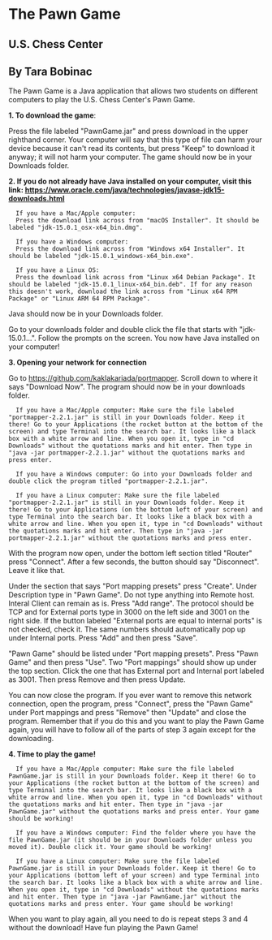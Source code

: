 # The Pawn Game #
## U.S. Chess Center ##
## By Tara Bobinac ##

The Pawn Game is a Java application that allows two students on different computers to play the U.S. Chess Center's Pawn Game.


**1. To download the game**: 

Press the file labeled "PawnGame.jar" and press download in the upper righthand corner. Your computer will say that this type of file can harm your device because it can't read its contents, but press "Keep" to download it anyway; it will not harm your computer. The game should now be in your Downloads folder.



**2. If you do not already have Java installed on your computer, visit this link: https://www.oracle.com/java/technologies/javase-jdk15-downloads.html**
   
      If you have a Mac/Apple computer:
      Press the download link across from "macOS Installer". It should be labeled "jdk-15.0.1_osx-x64_bin.dmg".
  
      If you have a Windows computer:
      Press the download link across from "Windows x64 Installer". It should be labeled "jdk-15.0.1_windows-x64_bin.exe".
   
      If you have a Linux OS:
      Press the download link across from "Linux x64 Debian Package". It should be labeled "jdk-15.0.1_linux-x64_bin.deb". If for any reason this doesn't work, download the link across from "Linux x64 RPM Package" or "Linux ARM 64 RPM Package".
   
   Java should now be in your Downloads folder.
   
   Go to your downloads folder and double click the file that starts with "jdk-15.0.1...". Follow the prompts on the screen. You now have Java installed on your computer!
   
   
   
   **3. Opening your network for connection**
   
   Go to https://github.com/kaklakariada/portmapper. Scroll down to where it says "Download Now". The program should now be in your downloads folder.
   
      If you have a Mac/Apple computer: Make sure the file labeled "portmapper-2.2.1.jar" is still in your Downloads folder. Keep it there! Go to your Applications (the rocket button at the bottom of the screen) and type Terminal into the search bar. It looks like a black box with a white arrow and line. When you open it, type in "cd Downloads" without the quotations marks and hit enter. Then type in "java -jar portmapper-2.2.1.jar" without the quotations marks and press enter.
      
      If you have a Windows computer: Go into your Downloads folder and double click the program titled "portmapper-2.2.1.jar".
      
      If you have a Linux computer: Make sure the file labeled "portmapper-2.2.1.jar" is still in your Downloads folder. Keep it there! Go to your Applications (on the bottom left of your screen) and type Terminal into the search bar. It looks like a black box with a white arrow and line. When you open it, type in "cd Downloads" without the quotations marks and hit enter. Then type in "java -jar portmapper-2.2.1.jar" without the quotations marks and press enter.
      
   With the program now open, under the bottom left section titled "Router" press "Connect". After a few seconds, the button should say "Disconnect". Leave it like that.
   
   Under the section that says "Port mapping presets" press "Create". Under Description type in "Pawn Game". Do not type anything into Remote host. Interal Client can remain as is. Press "Add range". The protocol should be TCP and for External ports type in 3000 on the left side and 3001 on the right side. If the button labeled "External ports are equal to internal ports" is not checked, check it. The same numbers should automatically pop up under Internal ports. Press "Add" and then press "Save". 
   
   "Pawn Game" should be listed under "Port mapping presets". Press "Pawn Game" and then press "Use". Two "Port mappings" should show up under the top section. Click the one that has External port and Internal port labeled as 3001. Then press Remove and then press Update. 
   
   You can now close the program. If you ever want to remove this network connection, open the program, press "Connect", press the "Pawn Game" under Port mappings and press "Remove" then "Update" and close the program. Remember that if you do this and  you want to play the Pawn Game again, you will have to follow all of the parts of step 3 again except for the downloading.
   
   **4. Time to play the game!**
   
      If you have a Mac/Apple computer: Make sure the file labeled PawnGame.jar is still in your Downloads folder. Keep it there! Go to your Applications (the rocket button at the bottom of the screen) and type Terminal into the search bar. It looks like a black box with a white arrow and line. When you open it, type in "cd Downloads" without the quotations marks and hit enter. Then type in "java -jar PawnGame.jar" without the quotations marks and press enter. Your game should be working!
   
      If you have a Windows computer: Find the folder where you have the file PawnGame.jar (it should be in your Downloads folder unless you moved it). Double click it. Your game should be working!
   
      If you have a Linux computer: Make sure the file labeled PawnGame.jar is still in your Downloads folder. Keep it there! Go to your Applications (bottom left of your screen) and type Terminal into the search bar. It looks like a black box with a white arrow and line. When you open it, type in "cd Downloads" without the quotations marks and hit enter. Then type in "java -jar PawnGame.jar" without the quotations marks and press enter. Your game should be working!
   
   When you want to play again, all you need to do is repeat steps 3 and 4 without the download! Have fun playing the Pawn Game!
